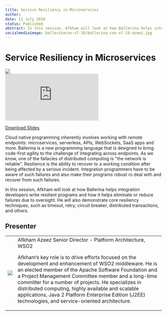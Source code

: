 ```yaml
---
title: Service Resiliency in Microservices
author:
date: 11 July 2018
status: Published
abstract: In this session, Afkham will look at how Ballerina helps integration developers write resilient programs and how it helps eliminate or reduce failures due to oversight. He will also demonstrate core resiliency techniques, such as timeout, retry, circuit breaker, distributed transactions, and others.
socialmediaimage: ballerinacon-sf-18/ballerina-con-sf-18-azeez.jpg
---
```

<script src="/js/ballerina-form.js?03"></script><link rel="stylesheet" href="/css/webinar-page.css"></link><link rel="stylesheet" href="/css/ballerinacon-page.css"></link>

<div class="col-xs-12 col-sm-12 col-md-9 col-lg-9" style="padding:0;">
<h1>Service Resiliency in Microservices</h1>
</div>
<div class="col-xs-12 col-sm-12 col-md-3 col-lg-3" style="padding:0;">
<a href="https://con.ballerina.io/" target="_blank"><img class="cInlineLogo" src="https://con.ballerina.io/wp-content/themes/ballerinacon/images/bcon-logo.png"/></a>
</div>
<div class="col-xs-12 col-sm-12 col-md-12 col-lg-12 cConVideoContainer">
<div class="embed-responsive embed-responsive-16by9">
<iframe class="embed-responsive-item" src="https://www.youtube.com/embed/7MJVswRVu2o" frameborder="0" allow="autoplay; encrypted-media" allowfullscreen></iframe>
</div>
</div>

<div class="clearfix"></div>

<a class="cBallerina-io-Home-main-download-button cGuidesDownloadButton cDownloadSlides" target="_blank" href="https://www.slideshare.net/ballerinaslides/service-resiliency-in-microservices">Download Slides</a>

<div class="clearfix"></div>

Cloud native programming inherently involves working with remote endpoints: microservices, serverless, APIs, WebSockets, SaaS apps and more. Ballerina is a new programming language that is designed to bring code-first agility to the challenge of integrating across endpoints. As we know, one of the fallacies of distributed computing is "the network is reliable". Resilience is the ability to recover to a working condition after being affected by a serious incident. Integration programmers have to be aware of such failures and also make their programs robust ro deal with and recover from such failures.

In this session, Afkham will look at how Ballerina helps integration developers write resilient programs and how it helps eliminate or reduce failures due to oversight. He will also demonstrate core resiliency techniques, such as timeout, retry, circuit breaker, distributed transactions, and others.

## Presenter

<table class="cWebinarPresenter">
    <tr>
        <td class="cWebinarPresenterPic"><img src="//con.ballerina.io/wp-content/themes/ballerinacon/images/speakers/azeez.jpg"/></td>
        <td class="cWebinarPresenterBio">
      <span class="cPresenterName">Afkham Azeez</span>
      <span class="cPresenterTitle">Senior Director - Platform Architecture, WSO2</span>
       <p>Afkham’s key role is to drive efforts focused on the development and enhancement of WSO2 middleware. He is an elected member of the Apache Software Foundation and a Project Management Committee member and a long-time committer for a number of projects. He specializes in distributed computing, highly available and scalable applications, Java 2 Platform Enterprise Edition (J2EE) technologies, and service-oriented architecture.</p>
       </tr>

</table>

</div>
</div>
